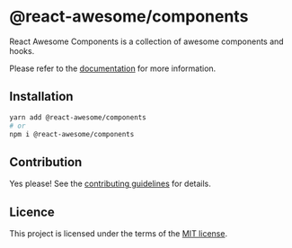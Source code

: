 # @react-awesome/components

React Awesome Components is a collection of awesome components and hooks.

Please refer to the [documentation](https://react-awesome-components.vercel.app/docs/components) for more information.

## Installation

```sh
yarn add @react-awesome/components
# or
npm i @react-awesome/components
```

## Contribution

Yes please! See the
[contributing guidelines](https://github.com/trinhthinh388/react-awesome-components/blob/master/CONTRIBUTING.md)
for details.

## Licence

This project is licensed under the terms of the
[MIT license](https://github.com/trinhthinh388/react-awesome-components/blob/master/LICENSE).
